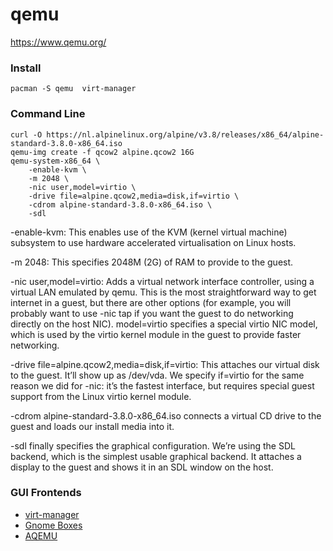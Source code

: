 # qemu

https://www.qemu.org/

### Install

```
pacman -S qemu 	virt-manager
```

### Command Line

```
curl -O https://nl.alpinelinux.org/alpine/v3.8/releases/x86_64/alpine-standard-3.8.0-x86_64.iso
qemu-img create -f qcow2 alpine.qcow2 16G
qemu-system-x86_64 \
    -enable-kvm \
    -m 2048 \
    -nic user,model=virtio \
    -drive file=alpine.qcow2,media=disk,if=virtio \
    -cdrom alpine-standard-3.8.0-x86_64.iso \
    -sdl
```

-enable-kvm: This enables use of the KVM (kernel virtual machine) subsystem to use hardware accelerated virtualisation on Linux hosts.

-m 2048: This specifies 2048M (2G) of RAM to provide to the guest.

-nic user,model=virtio: Adds a virtual network interface controller, using a virtual LAN emulated by qemu. This is the most straightforward way to get internet in a guest, but there are other options (for example, you will probably want to use -nic tap if you want the guest to do networking directly on the host NIC). model=virtio specifies a special virtio NIC model, which is used by the virtio kernel module in the guest to provide faster networking.

-drive file=alpine.qcow2,media=disk,if=virtio: This attaches our virtual disk to the guest. It’ll show up as /dev/vda. We specify if=virtio for the same reason we did for -nic: it’s the fastest interface, but requires special guest support from the Linux virtio kernel module.

-cdrom alpine-standard-3.8.0-x86_64.iso connects a virtual CD drive to the guest and loads our install media into it.

-sdl finally specifies the graphical configuration. We’re using the SDL backend, which is the simplest usable graphical backend. It attaches a display to the guest and shows it in an SDL window on the host.

### GUI Frontends

- [virt-manager](https://virt-manager.org/)
- [Gnome Boxes](https://help.gnome.org/users/gnome-boxes/stable/)
- [AQEMU](https://github.com/tobimensch/aqemu)

